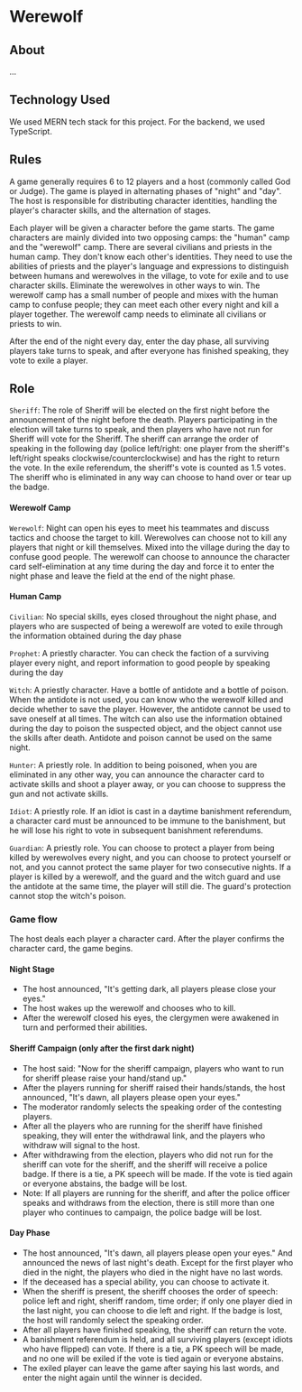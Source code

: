 # Werewolf

## About
...

## Technology Used
We used MERN tech stack for this project. For the backend, we used TypeScript.

## Rules
A game generally requires 6 to 12 players and a host (commonly called God or Judge). The game is played in alternating phases of "night" and "day". The host is responsible for distributing character identities, handling the player's character skills, and the alternation of stages.

Each player will be given a character before the game starts. The game characters are mainly divided into two opposing camps: the "human" camp and the "werewolf" camp. There are several civilians and priests in the human camp. They don't know each other's identities. They need to use the abilities of priests and the player's language and expressions to distinguish between humans and werewolves in the village, to vote for exile and to use character skills. Eliminate the werewolves in other ways to win. The werewolf camp has a small number of people and mixes with the human camp to confuse people; they can meet each other every night and kill a player together. The werewolf camp needs to eliminate all civilians or priests to win.

After the end of the night every day, enter the day phase, all surviving players take turns to speak, and after everyone has finished speaking, they vote to exile a player.

## Role
`Sheriff`:
The role of Sheriff will be elected on the first night before the announcement of the night before the death. Players participating in the election will take turns to speak, and then players who have not run for Sheriff will vote for the Sheriff. The sheriff can arrange the order of speaking in the following day (police left/right: one player from the sheriff's left/right speaks clockwise/counterclockwise) and has the right to return the vote. In the exile referendum, the sheriff's vote is counted as 1.5 votes. The sheriff who is eliminated in any way can choose to hand over or tear up the badge.


#### Werewolf Camp
`Werewolf`:
Night can open his eyes to meet his teammates and discuss tactics and choose the target to kill. Werewolves can choose not to kill any players that night or kill themselves. Mixed into the village during the day to confuse good people. The werewolf can choose to announce the character card self-elimination at any time during the day and force it to enter the night phase and leave the field at the end of the night phase.

#### Human Camp
`Civilian`:
No special skills, eyes closed throughout the night phase, and players who are suspected of being a werewolf are voted to exile through the information obtained during the day phase

`Prophet`:
A priestly character. You can check the faction of a surviving player every night, and report information to good people by speaking during the day

`Witch`:
A priestly character. Have a bottle of antidote and a bottle of poison. When the antidote is not used, you can know who the werewolf killed and decide whether to save the player. However, the antidote cannot be used to save oneself at all times. The witch can also use the information obtained during the day to poison the suspected object, and the object cannot use the skills after death. Antidote and poison cannot be used on the same night.

`Hunter`:
A priestly role. In addition to being poisoned, when you are eliminated in any other way, you can announce the character card to activate skills and shoot a player away, or you can choose to suppress the gun and not activate skills.

`Idiot`:
A priestly role. If an idiot is cast in a daytime banishment referendum, a character card must be announced to be immune to the banishment, but he will lose his right to vote in subsequent banishment referendums.

`Guardian`:
A priestly role. You can choose to protect a player from being killed by werewolves every night, and you can choose to protect yourself or not, and you cannot protect the same player for two consecutive nights. If a player is killed by a werewolf, and the guard and the witch guard and use the antidote at the same time, the player will still die. The guard's protection cannot stop the witch's poison.



### Game flow
The host deals each player a character card. After the player confirms the character card, the game begins.

#### Night Stage
* The host announced, "It's getting dark, all players please close your eyes."
* The host wakes up the werewolf and chooses who to kill.
* After the werewolf closed his eyes, the clergymen were awakened in turn and performed their abilities.

#### Sheriff Campaign (only after the first dark night)
* The host said: "Now for the sheriff campaign, players who want to run for sheriff please raise your hand/stand up."
* After the players running for sheriff raised their hands/stands, the host announced, "It's dawn, all players please open your eyes."
* The moderator randomly selects the speaking order of the contesting players.
* After all the players who are running for the sheriff have finished speaking, they will enter the withdrawal link, and the players who withdraw will signal to the host.
* After withdrawing from the election, players who did not run for the sheriff can vote for the sheriff, and the sheriff will receive a police badge. If there is a tie, a PK speech will be made. If the vote is tied again or everyone abstains, the badge will be lost.
* Note: If all players are running for the sheriff, and after the police officer speaks and withdraws from the election, there is still more than one player who continues to campaign, the police badge will be lost.

#### Day Phase
* The host announced, "It's dawn, all players please open your eyes." And announced the news of last night's death. Except for the first player who died in the night, the players who died in the night have no last words.
* If the deceased has a special ability, you can choose to activate it.
* When the sheriff is present, the sheriff chooses the order of speech: police left and right, sheriff random, time order; if only one player died in the last night, you can choose to die left and right. If the badge is lost, the host will randomly select the speaking order.
* After all players have finished speaking, the sheriff can return the vote.
* A banishment referendum is held, and all surviving players (except idiots who have flipped) can vote. If there is a tie, a PK speech will be made, and no one will be exiled if the vote is tied again or everyone abstains.
* The exiled player can leave the game after saying his last words, and enter the night again until the winner is decided.
